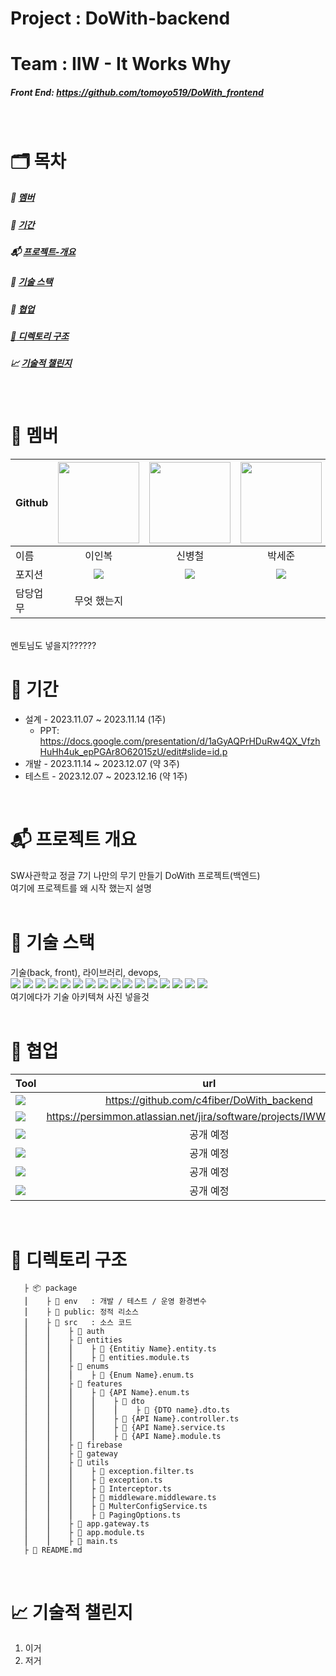 # Project  : DoWith-backend
# Team     : IIW - It Works Why
##### Front End: https://github.com/tomoyo519/DoWith_frontend
</br>

# 🗂️ 목차
##### :information_desk_person: [멤버](#information_desk_person-멤버)</br>
##### :calendar: [기간](#calendar-기간)</br>
##### :mailbox_with_mail: [프로젝트-개요](#mailbox_with_mail-프로젝트-개요)</br>
##### :wrench: [기술 스택](#wrench-기술-스택)</br>
##### :couplekiss: [협업](#couplekiss-협업)</br>
##### [:pushpin: 디렉토리 구조](#pushpin-디렉토리-구조)</br>
##### :chart_with_upwards_trend: [기술적 챌린지](#chart_with_upwards_trend-기술적-챌린지)</br>
</br>

# :information_desk_person: ‍멤버
|Github|[<img src="https://avatars.githubusercontent.com/nashs789" width="130px;" style="max-width: 100%;">](https://github.com/nashs789)|[<img src="https://avatars.githubusercontent.com/c4fiber" width="130px;" style="max-width: 100%;">](https://github.com/c4fiber)|[<img src="https://avatars.githubusercontent.com/coding-jjun" width="130px;" style="max-width: 100%;">](https://github.com/coding-jjun)|[<img src="https://avatars.githubusercontent.com/cece-09" width="130px;" style="max-width: 100%;">](https://github.com/cece-09)|[<img src="https://avatars.githubusercontent.com/tomoyo519" width="130px;" style="max-width: 100%;">](https://github.com/tomoyo519)|
|---|:---:|:---:|:---:|:---:|:---:|
|이름|이인복|신병철|박세준|이소정|정다희|
|포지션|<img src="https://img.shields.io/badge/Back End-498EAF?style=for-the-badge&logo=&logoColor=white"/>|<img src="https://img.shields.io/badge/Full Stack-E4DACE?style=for-the-badge&logo=&logoColor=white"/>|<img src="https://img.shields.io/badge/Full Stack-E4DACE?style=for-the-badge&logo=&logoColor=white"/>|<img src="https://img.shields.io/badge/Full Stack-E4DACE?style=for-the-badge&logo=&logoColor=white"/>|<img src="https://img.shields.io/badge/Front End-E5BB4B?style=for-the-badge&logo=&logoColor=white"/>|
|담당업무|무엇 했는지|||||
</br>
멘토님도 넣을지??????
</br>

# :calendar: 기간
- 설계 - 2023.11.07 ~ 2023.11.14 (1주)
    - PPT: https://docs.google.com/presentation/d/1aGyAQPrHDuRw4QX_VfzhHuHh4uk_epPGAr8O62015zU/edit#slide=id.p  
- 개발 - 2023.11.14 ~ 2023.12.07 (약 3주)
- 테스트 - 2023.12.07 ~ 2023.12.16 (약 1주)
</br>

# :mailbox_with_mail: 프로젝트 개요
SW사관학교 정글 7기 나만의 무기 만들기 DoWith 프로젝트(백엔드) </br>
여기에 프로젝트를 왜 시작 했는지 설명
</br></br>

# :wrench: 기술 스택
기술(back, front), 라이브러리, devops,</br>
<span><img src="https://img.shields.io/badge/node.js-339933?style=for-the-badge&logo=Node.js&logoColor=white"/></span>
<span><img src="https://img.shields.io/badge/TypeScript-3178C6?style=for-the-badge&logo=tsnode&logoColor=white"/></span>
<span><img src ="https://img.shields.io/badge/JavaScript-F7DF1E?style=for-the-badge&logo=javascript&logoColor=white"/></span>
<span><img src="https://img.shields.io/badge/JWT-000000?style=for-the-badge&logo=jsonwebtokens&logoColor=white"/></span>
<span><img src ="https://img.shields.io/badge/PostgreSQL-4169E1?style=for-the-badge&logo=postgresql&logoColor=white"/></span>
<span><img src ="https://img.shields.io/badge/express-000000?style=for-the-badge&logo=express&logoColor=white"/></span>
<span><img src ="https://img.shields.io/badge/sharp-99CC00?style=for-the-badge&logo=sharp&logoColor=white"/></span>
<span><img src ="https://img.shields.io/badge/amazonec2-FF9900?style=for-the-badge&logo=amazonec2&logoColor=white"/></span>
<span><img src ="https://img.shields.io/badge/docker-2496ED?style=for-the-badge&logo=docker&logoColor=white"/></span>
<span><img src ="https://img.shields.io/badge/typeform-262627?style=for-the-badge&logo=typeform&logoColor=white"/></span>
<span><img src ="https://img.shields.io/badge/nestjs-E0234E?style=for-the-badge&logo=nestjs&logoColor=white"/></span>
<span><img src ="https://img.shields.io/badge/flutter-02569B?style=for-the-badge&logo=flutter&logoColor=white"/></span>
<span><img src ="https://img.shields.io/badge/three.js-000000?style=for-the-badge&logo=threedotjs&logoColor=white"/></span>
<span><img src ="https://img.shields.io/badge/socket.io-010101?style=for-the-badge&logo=socketdotio&logoColor=white"/></span>
<span><img src ="https://img.shields.io/badge/kakao-FFCD00?style=for-the-badge&logo=kakao&logoColor=white"/></span>
<span><img src ="https://img.shields.io/badge/npm-CB3837?style=for-the-badge&logo=npm&logoColor=white"/></span>
</br>여기에다가 기술 아키텍쳐 사진 넣을것</br></br>

# :couplekiss: 협업
|Tool|url|
|---|:---:|
|<span><img src ="https://img.shields.io/badge/github-181717?style=for-the-badge&logo=github&logoColor=white"/></span>|https://github.com/c4fiber/DoWith_backend|
|<span><img src ="https://img.shields.io/badge/jira-0052CC?style=for-the-badge&logo=jira&logoColor=white"/></span>|https://persimmon.atlassian.net/jira/software/projects/IWW/boards/1|
|<span><img src ="https://img.shields.io/badge/notion-000000?style=for-the-badge&logo=notion&logoColor=white"/></span>|공개 예정|
|<span><img src ="https://img.shields.io/badge/figma-F24E1E?style=for-the-badge&logo=figma&logoColor=white"/></span>|공개 예정|
|<span><img src ="https://img.shields.io/badge/dbdiagram-004088?style=for-the-badge&logo=diagramsdotnet&logoColor=white"/></span>|공개 예정|
|<span><img src ="https://img.shields.io/badge/slack-4A154B?style=for-the-badge&logo=slack&logoColor=white"/></span>|공개 예정|
</br>

# :pushpin: 디렉토리 구조

       ├ 📦 package
       ⎮    ├ 📁 env   : 개발 / 테스트 / 운영 환경변수
       ⎮    ├ 📁 public: 정적 리소스
       ⎮    ├ 📁 src   : 소스 코드
       ⎮    ⎮    ├ 📁 auth
       ⎮    ⎮    ├ 📁 entities
       ⎮    ⎮    ⎮    ├ 📄 {Entitiy Name}.entity.ts
       ⎮    ⎮    ⎮    ├ 📄 entities.module.ts
       ⎮    ⎮    ├ 📁 enums
       ⎮    ⎮    ⎮    ├ 📄 {Enum Name}.enum.ts
       ⎮    ⎮    ├ 📁 features
       ⎮    ⎮    ⎮    ├ 📁 {API Name}.enum.ts
       ⎮    ⎮    ⎮    ⎮    ├ 📁 dto
       ⎮    ⎮    ⎮    ⎮    ⎮    ├ 📄 {DTO name}.dto.ts
       ⎮    ⎮    ⎮    ⎮    ├ 📄 {API Name}.controller.ts
       ⎮    ⎮    ⎮    ⎮    ├ 📄 {API Name}.service.ts
       ⎮    ⎮    ⎮    ⎮    ├ 📄 {API Name}.module.ts
       ⎮    ⎮    ├ 📁 firebase
       ⎮    ⎮    ├ 📁 gateway
       ⎮    ⎮    ├ 📁 utils
       ⎮    ⎮    ⎮    ├ 📄 exception.filter.ts
       ⎮    ⎮    ⎮    ├ 📄 exception.ts
       ⎮    ⎮    ⎮    ├ 📄 Interceptor.ts
       ⎮    ⎮    ⎮    ├ 📄 middleware.middleware.ts
       ⎮    ⎮    ⎮    ├ 📄 MulterConfigService.ts
       ⎮    ⎮    ⎮    ├ 📄 PagingOptions.ts
       ⎮    ⎮    ├ 📄 app.gateway.ts
       ⎮    ⎮    ├ 📄 app.module.ts
       ⎮    ⎮    ├ 📄 main.ts
       ├ 📝 README.md

</br>

# :chart_with_upwards_trend: 기술적 챌린지
1. 이거
2. 저거
